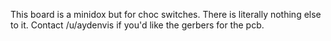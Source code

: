 This board is a minidox but for choc switches. There is literally nothing else to it. Contact /u/aydenvis if you'd like the gerbers for the pcb.